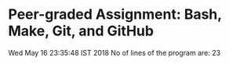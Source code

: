 # Peer-graded Assignment: Bash, Make, Git, and GitHub
Wed May 16 23:35:48 IST 2018
No of lines of the program are:
23
